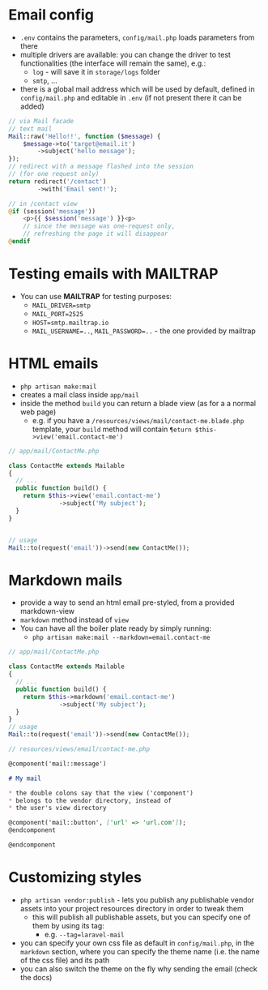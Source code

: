 # Email config

* `.env` contains the parameters, `config/mail.php` loads parameters from there
* multiple drivers are available: you can change the driver to test functionalities (the interface will remain the same), e.g.:
  * `log` - will save it in `storage/logs` folder
  * `smtp`, ...
* there is a global mail address which will be used by default, defined in `config/mail.php` and editable in `.env` (if not present there it can be added)

```php
// via Mail facade
// text mail
Mail::raw('Hello!!', function ($message) {
    $message->to('target@email.it')
        ->subject('hello message');
});
// redirect with a message flashed into the session
// (for one request only)
return redirect('/contact')
        ->with('Email sent!');

// in /contact view
@if (session('message'))
    <p>{{ $session('message') }}<p>
    // since the message was one-request only,
    // refreshing the page it will disappear
@endif
```

# Testing emails with MAILTRAP

* You can use __MAILTRAP__ for testing purposes:
  * `MAIL_DRIVER=smtp`
  * `MAIL_PORT=2525`
  * `HOST=smtp.mailtrap.io`
  * `MAIL_USERNAME=..`, `MAIL_PASSWORD=..` - the one provided by mailtrap

# HTML emails

* `php artisan make:mail`
* creates a mail class inside `app/mail`
* inside the method `build` you can return a blade view (as for a a normal web page)
  * e.g. if you have a `/resources/views/mail/contact-me.blade.php` template, your `build` method will contain `¶eturn $this->view('email.contact-me')`

```php 
// app/mail/ContactMe.php

class ContactMe extends Mailable 
{
  // ...
  public function build() {
    return $this->view('email.contact-me')
              ->subject('My subject');
  }
}


// usage
Mail::to(request('email'))->send(new ContactMe());
```

# Markdown mails

* provide a way to send an html email pre-styled, from a provided markdown-view 
* `markdown` method instead of `view`
* You can have all the boiler plate ready by simply running:
  * `php artisan make:mail --markdown=email.contact-me`

```php 
// app/mail/ContactMe.php

class ContactMe extends Mailable 
{
  // ...
  public function build() {
    return $this->markdown('email.contact-me')
              ->subject('My subject');
  }
}
// usage
Mail::to(request('email'))->send(new ContactMe());

// resources/views/email/contact-me.php

```
```md
@component('mail::message')

# My mail

* the double colons say that the view ('component')
* belongs to the vendor directory, instead of
* the user's view directory

@component('mail::button', ['url' => 'url.com']);
@endcomponent

@endcomponent
```

# Customizing styles

* `php artisan vendor:publish` - lets you publish any publishable vendor assets into your project resources directory in order to tweak them
  * this will publish all publishable assets, but you can specify one of them by using its tag:
    * e.g. `--tag=laravel-mail`
* you can specify your own css file as default in `config/mail.php`, in the `markdown` section, where you can specify the theme name (i.e. the name of the css file) and its path
* you can also switch the theme on the fly why sending the email (check the docs)